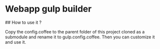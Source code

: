 # Webapp gulp builder

## How to use it ?

Copy the config.coffee to the parent folder of this project cloned as a submodule and rename it to gulp.config.coffee.
Then you can customize it and use it.
